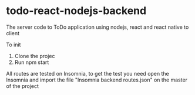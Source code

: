 # todo-react-nodejs-backend
The server code to ToDo application using nodejs, react and react native to client

To init 
1. Clone the projec
2. Run npm start


All routes are tested on Insomnia, to get the test you need open the Insomnia and import the file "Insomnia backend routes.json" on the master of the project
